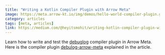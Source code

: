```yaml
---
title: "Writing a Kotlin Compiler Plugin with Arrow Meta"
image: https://meta.arrow-kt.io/img/demos/hello-world-compiler-plugin.gif
category: articles
tags: [meta, articles]
link: https://medium.com/@heyitsmohit/writing-kotlin-compiler-plugin-with-arrow-meta-cf7b3689aa3e
---
```


Learn how to write and test the [debuglog](https://github.com/kevinmost/debuglog) compiler plugin in Arrow Meta. Here is the compiler plugin [debulog-arrow-meta](https://github.com/msya/debuglog-arrow-meta) explained in the article.
